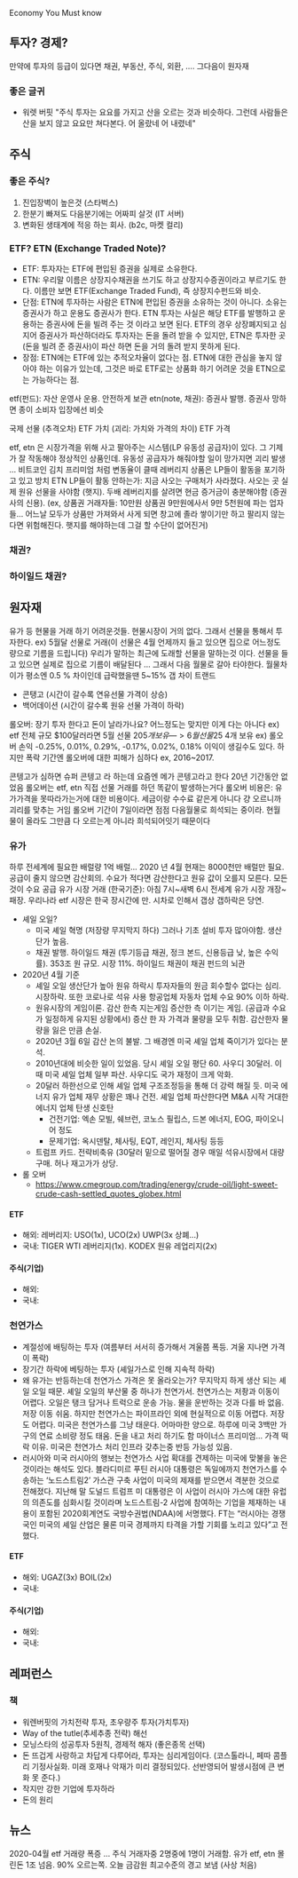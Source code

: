 Economy You Must know

## 투자? 경제?

만약에 투자의 등급이 있다면
채권, 부동산, 주식, 외환, …. 그다음이 원자재

### 좋은 글귀
- 워렛 버핏
"주식 투자는 요요를 가지고 산을 오르는 것과 비슷하다. 그런데 사람들은 산을 보지 않고 요요만 쳐다본다. 어 올랐네 어 내렸네"

## 주식
### 좋은 주식?
1. 진입장벽이 높은것 (스타벅스)
2. 한분기 빠져도 다음분기에는 어짜피 살것 (IT 서버)
3. 변화된 생태계에 적응 하는 회사. (b2c, 마켓 컬리)

### ETF? ETN (Exchange Traded Note)?
- ETF: 투자자는 ETF에 편입된 증권을 실제로 소유한다.
- ETN: 우리말 이름은 상장지수채권을 쓰기도 하고 상장지수증권이라고 부르기도 한다. 이름만 보면 ETF(Exchange Traded Fund), 즉 상장지수펀드와 비슷.
- 단점: ETN에 투자하는 사람은 ETN에 편입된 증권을 소유하는 것이 아니다. 소유는 증권사가 하고 운용도 증권사가 한다. ETN 투자는 사실은 해당 ETF를 발행하고 운용하는 증권사에 돈을 빌려 주는 것 이라고 보면 된다. ETF의 경우 상장폐지되고 심지어 증권사가 파산하더라도 투자자는 돈을 돌려 받을 수 있지만, ETN은 투자한 곳(돈을 빌려 준 증권사)이 파산 하면 돈을 거의 돌려 받지 못하게 된다.
- 장점:  ETN에는 ETF에 있는 추적오차율이 없다는 점. ETN에 대한 관심을 놓지 않아야 하는 이유가 있는데, 그것은 바로 ETF로는 상품화 하기 어려운 것을 ETN으로는 가능하다는 점.

etf(펀드): 자산 운영사 운용. 안전하게 보관
etn(note, 채권): 증권사 발행. 증권사 망하면 종이
소비자 입장에선 비슷

국제 선물
(추격오차) 
ETF 가치 
(괴리: 가치와 가격의 차이)
ETF 가격

etf, etn 은 시장가격을 위해 사고 팔아주는 시스템(LP 유동성 공급자)이 있다. 그 기제가 잘 작동해야 정상적인 상품인데. 유동성 공급자가 해줘야할 일이 망가지면 괴리 발생 … 비트코인 김치 프리미엄 처럼
변동율이 클때 레버리지 상품은 LP들이 활동을 포기하고 있고 방치
ETN LP들이 활동 안하는가: 지금 사오는 구매처가 사라졌다. 사오는 곳 실제 원유 선물을 사야함 (햇지). 두배 레버리지를 살려면 현금 증거금이 충분해야함 (증권사의 신용).
(ex, 상품권 거래자들: 10만원 상품권 9만원에사서 9만 5천원에 파는 업자들… 어느날 모두가 상품만 가져와서 사게 되면 창고에 졸라 쌓이기만 하고 팔리지 않는다면 위험해진다. 햇지를 해야하는데 그걸 할 수단이 없어진거)

### 채권?
### 하이일드 채권?

## 원자재
유가 등 현물을 거래 하기 어려운것들. 현물시장이 거의 없다. 그래서 선물을 통해서 투자한다.
ex) 5월달 선물로 거래(이 선물은 4월 언제까지 들고 있으면 집으로 어느정도 량으로 기름을 드립니다) 우리가 말하는 최근에 도래할 선물을 말하는것 이다. 선물을 들고 있으면 실제로 집으로 기름이 배달된다 … 그래서 다음 월물로 갈아 타야한다.
월물차이가 평소엔 0.5 % 차이인데 급락했을땐 5~15%
갭 차이 트랜드
- 콘탱고 (시간이 갈수록 연유선물 가격이 상승)
- 백어데이션 (시간이 갈수록 원유 선물 가격이 하락)

롤오버: 장기 투자 한다고 돈이 날라가나요? 어느정도는 맞지만 이게 다는 아니다
ex) etf 전체 규모  $100달러라면
5월 선물 $20 5개 보유 —> 6월 선물 25$ 4개 보유
ex) 롤오버 손익 -0.25%, 0.01%, 0.29%, -0.17%, 0.02%, 0.18% 이익이 생길수도 있다. 하지만 폭락 기간엔 롤오버에 대한 피해가 심하다 ex, 2016~2017. 

콘텡고가 심하면 슈퍼 콘텡고 라 하는데 요즘엔 메가 콘텡고라고 한다 20년 기간동안 없었음
롤오버는 etf, etn 직접 선물 거래를 하던 똑같이 발생하는거다
롤오버 비용은: 유가가격을 못따라가는거에 대한 비용이다. 세금이랑 수수료 같은게 아니다 걍 오르니까 괴리를 맞추는 거임
롤오버 기간이 7일이라면 점점 다음월물로 희석되는 중이라. 현월 물이 올라도 그만큼 다 오르는게 아니라 희석되어잇기 때문이다

### 유가
하루 전세계에 필요한 배럴량 1억 배럴… 2020 년 4월 현재는 8000천만 배럴만 필요.
공급이 줄지 않으면 감산회의. 수요가 적다면 감산한다고 원유 값이 오를지 모른다. 모든것이 수요 공급
유가 시장 거래 (한국기준): 아침 7시~새벽 6시 전세계 유가 시장 개장~패장. 우리나라 etf 시장은 한국 장시간에 만. 시차로 인해서 갭상 갭하락은 당연.

- 셰일 오일?
  - 미국 셰일 혁명 (저장량 무지막지 하다) 그러나 기초 설비 투자 많아야함. 생산 단가 높음.
  - 채권 발행. 하이일드 채권 (투기등급 채권, 정크 본드, 신용등급 낮, 높은 수익률). 353조 원 규모. 시장 11%. 하이일드 채권이 채권 펀드의 뇌관
- 2020년 4월 기준
  - 셰일 오일 생산단가 높아 원유 하락시 투자자들의 원금 회수할수 없다는 심리. 시장하락. 또한 코로나로 석유 사용 항공업체 자동차 업체 수요 90% 이하 하락.
  - 원유시장의 게임이론. 감산 한측 지는게임 증산한 측 이기는 게임. (공급과 수요가 일정하게 유지된 상황에서) 증산 한 자 가격과 물량을 모두 취함. 감산한자 물량을 잃은 만큼 손실.
  - 2020년 3월 6일 감산 논의 불발. 그 배경엔 미국 셰일 업체 죽이기가 있다는 분석.
  - 2010년대에 비슷한 일이 있었음. 당시 셰일 오일 평단 60. 사우디 30달러. 이때 미국 셰일 업체 일부 파산. 사우디도 국가 재정이 크게 악화.
  - 20달러 하한선으로 인해 셰일 업체 구조조정등을 통해 더 강력 해질 듯. 미국 에너지 유가 업체 재무 상황은 꽤나 건전. 셰일 업체 파산한다면 M&A 시작 거대한 에너지 업체 탄생 신호탄
    - 건전기업: 엑손 모빌, 쉐브런, 코노스 필립스, 드본 에너지, EOG, 파이오니어 정도
    - 문제기업: 옥시덴탈, 체사팅, EQT, 레인지, 체사팅 등등
  - 트럼프 카드. 전략비축유 (30달러 밑으로 떨어질 경우 매일 석유시장에서 대량 구매. 허나 재고가가 상당.
- 롤 오버
  - https://www.cmegroup.com/trading/energy/crude-oil/light-sweet-crude-cash-settled_quotes_globex.html
#### ETF
- 해외: 레버리지: USO(1x), UCO(2x) UWP(3x 상폐...)
- 국내: TIGER WTI 레버리지(1x). KODEX 원유 레업리지(2x)
#### 주식(기업)
- 해외:
- 국내:

### 천연가스
- 계절성에 배팅하는 투자 (여름부터 서서히 증가해서 겨울쯤 폭등. 겨울 지나면 가격이 폭락)
- 장기간 하락에 베팅하는 투자 (셰일가스로 인해 지속적 하락)
- 왜 유가는 반등하는데 천연가스 가격은 못 올라오는가?
무지막지 하게 생산 되는 셰일 오일 때문. 셰일 오일의 부산물 중 하나가 천연가서. 천연가스는 저좡과 이동이 어렵다. 오일은 탱크 담거나 트럭으로 운송 가능. 물을 운반하는 것과 다를 바 없음. 저장 이동 쉬움. 하지만 천연가스는 파이프라인 외에 현실적으로 이동 어렵다. 저장도 어렵다. 미국은 천연가스를 그냥 태운다. 어마마한 양으로. 하루에 미국 3백만 가구의 연료 소비량 정도 태움. 돈을 내고 처리 하기도 함 마이너스 프리미엄... 가격 떡락 이유. 미국은 천연가스 처리 인프라 갖추는중 반등 가능성 있음.
- 러시아와 미국
러시아의 행보는 천연가스 사업 확대를 견제하는 미국에 맞불을 놓은 것이라는 해석도 있다. 블라디미르 푸틴 러시아 대통령은 독일에까지 천연가스를 수송하는 ‘노드스트림2’ 가스관 구축 사업이 미국의 제재를 받으면서 격분한 것으로 전해졌다. 지난해 말 도널드 트럼프 미 대통령은 이 사업이 러시아 가스에 대한 유럽의 의존도를 심화시킬 것이라며 노드스트림-2 사업에 참여하는 기업을 제재하는 내용이 포함된 2020회계연도 국방수권법(NDAA)에 서명했다. FT는 “러시아는 경쟁국인 미국의 셰일 산업은 물론 미국 경제까지 타격을 가할 기회를 노리고 있다”고 전했다.
#### ETF
- 해외: UGAZ(3x) BOIL(2x)
- 국내:
#### 주식(기업)
- 해외:
- 국내:


## 레퍼런스
### 책
- 워렌버핏의 가치전략 투자, 초우량주 투자(가치투자)
- Way of the tutle(추세추종 전략) 해선
- 모닝스타의 성공투자 5원칙, 경제적 해자 (좋은종목 선택)
- 돈 뜨겁게 사랑하고 차답게 다루어라, 투자는 심리게임이다. (코스톨라니, 페따 콤플리 기정사실화.  미래 호재나 악재가 미리 결정되있다. 선반영되어 발생시점에 큰 변화 못 준다.)
- 작지만 강한 기업에 투자하라
- 돈의 원리

## 뉴스
2020-04월 etf 거래량 폭증 … 주식 거래자중 2명중에 1명이 거래함. 유가 etf, etn 몰린돈 1조 넘음. 90% 오르는쪽. 오늘 금감원 최고수준의 경고 보냄 (사상 처음)
